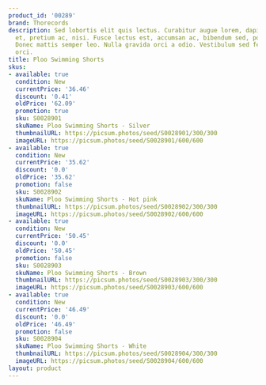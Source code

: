 ```yaml
---
product_id: '00289'
brand: Thorecords
description: Sed lobortis elit quis lectus. Curabitur augue lorem, dapibus quis, laoreet
  et, pretium ac, nisi. Fusce lectus est, accumsan ac, bibendum sed, porta eget, augue.
  Donec mattis semper leo. Nulla gravida orci a odio. Vestibulum sed felis. Sed pellentesque
  orci.
title: Ploo Swimming Shorts
skus:
- available: true
  condition: New
  currentPrice: '36.46'
  discount: '0.41'
  oldPrice: '62.09'
  promotion: true
  sku: S0028901
  skuName: Ploo Swimming Shorts - Silver
  thumbnailURL: https://picsum.photos/seed/S0028901/300/300
  imageURL: https://picsum.photos/seed/S0028901/600/600
- available: true
  condition: New
  currentPrice: '35.62'
  discount: '0.0'
  oldPrice: '35.62'
  promotion: false
  sku: S0028902
  skuName: Ploo Swimming Shorts - Hot pink
  thumbnailURL: https://picsum.photos/seed/S0028902/300/300
  imageURL: https://picsum.photos/seed/S0028902/600/600
- available: true
  condition: New
  currentPrice: '50.45'
  discount: '0.0'
  oldPrice: '50.45'
  promotion: false
  sku: S0028903
  skuName: Ploo Swimming Shorts - Brown
  thumbnailURL: https://picsum.photos/seed/S0028903/300/300
  imageURL: https://picsum.photos/seed/S0028903/600/600
- available: true
  condition: New
  currentPrice: '46.49'
  discount: '0.0'
  oldPrice: '46.49'
  promotion: false
  sku: S0028904
  skuName: Ploo Swimming Shorts - White
  thumbnailURL: https://picsum.photos/seed/S0028904/300/300
  imageURL: https://picsum.photos/seed/S0028904/600/600
layout: product
---
```

